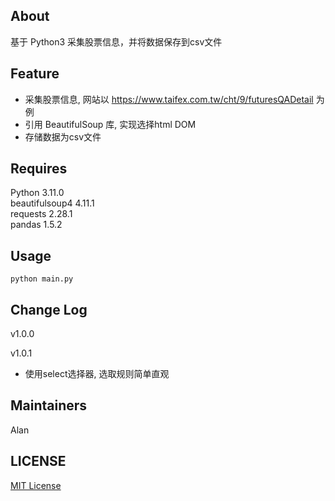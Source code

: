 ## About
基于 Python3 采集股票信息，并将数据保存到csv文件

## Feature

* 采集股票信息, 网站以 https://www.taifex.com.tw/cht/9/futuresQADetail 为例
* 引用 BeautifulSoup 库, 实现选择html DOM
* 存储数据为csv文件

## Requires
Python 3.11.0  
beautifulsoup4 4.11.1  
requests 2.28.1  
pandas 1.5.2  

## Usage
```
python main.py
```

## Change Log
v1.0.0  

v1.0.1 
* 使用select选择器, 选取规则简单直观

## Maintainers
Alan

## LICENSE
[MIT License](https://github.com/joanbabyfet/collect_stock/blob/master/LICENSE)